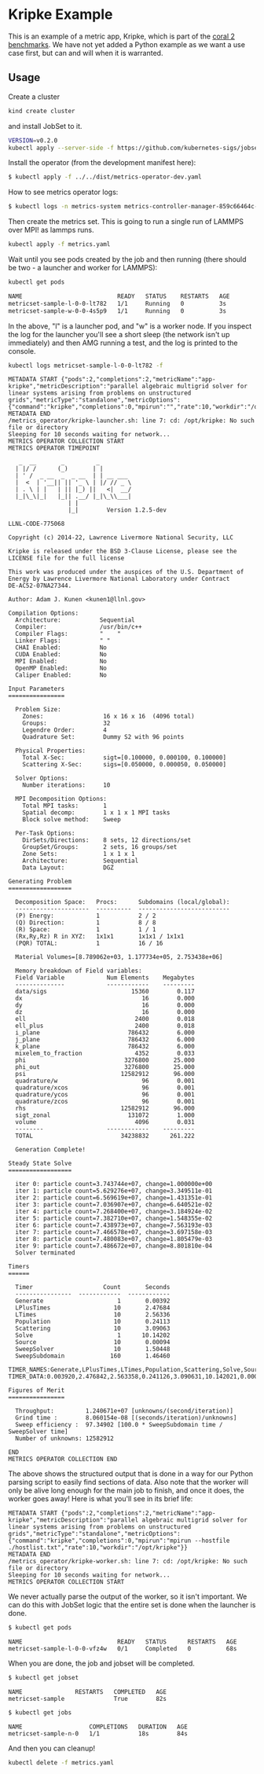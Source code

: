 # Kripke Example

This is an example of a metric app, Kripke, which is part of the [coral 2 benchmarks](https://asc.llnl.gov/coral-2-benchmarks). 
We have not yet added a Python example as we want a use case first, but can and will when it is warranted.

## Usage

Create a cluster

```bash
kind create cluster
```

and install JobSet to it.

```bash
VERSION=v0.2.0
kubectl apply --server-side -f https://github.com/kubernetes-sigs/jobset/releases/download/$VERSION/manifests.yaml
```

Install the operator (from the development manifest here):

```bash
$ kubectl apply -f ../../dist/metrics-operator-dev.yaml
```

How to see metrics operator logs:

```bash
$ kubectl logs -n metrics-system metrics-controller-manager-859c66464c-7rpbw
```

Then create the metrics set. This is going to run a single run of LAMMPS over MPI!
as lammps runs.

```bash
kubectl apply -f metrics.yaml
```

Wait until you see pods created by the job and then running (there should be two - a launcher and worker for LAMMPS):

```bash
kubectl get pods
```
```diff
NAME                           READY   STATUS    RESTARTS   AGE
metricset-sample-l-0-0-lt782   1/1     Running   0          3s
metricset-sample-w-0-0-4s5p9   1/1     Running   0          3s
```

In the above, "l" is a launcher pod, and "w" is a worker node.
If you inspect the log for the launcher you'll see a short sleep (the network isn't up immediately)
and then AMG running a test, and the log is printed to the console.

```bash
kubectl logs metricset-sample-l-0-0-lt782 -f
```
```console
METADATA START {"pods":2,"completions":2,"metricName":"app-kripke","metricDescription":"parallel algebraic multigrid solver for linear systems arising from problems on unstructured grids","metricType":"standalone","metricOptions":{"command":"kripke","completions":0,"mpirun":"","rate":10,"workdir":"/opt/kripke"}}
METADATA END
/metrics_operator/kripke-launcher.sh: line 7: cd: /opt/kripke: No such file or directory
Sleeping for 10 seconds waiting for network...
METRICS OPERATOR COLLECTION START
METRICS OPERATOR TIMEPOINT

   _  __       _         _
  | |/ /      (_)       | |
  | ' /  _ __  _  _ __  | | __ ___
  |  <  | '__|| || '_ \ | |/ // _ \ 
  | . \ | |   | || |_) ||   <|  __/
  |_|\_\|_|   |_|| .__/ |_|\_\\___|
                 | |
                 |_|        Version 1.2.5-dev

LLNL-CODE-775068

Copyright (c) 2014-22, Lawrence Livermore National Security, LLC

Kripke is released under the BSD 3-Clause License, please see the
LICENSE file for the full license

This work was produced under the auspices of the U.S. Department of
Energy by Lawrence Livermore National Laboratory under Contract
DE-AC52-07NA27344.

Author: Adam J. Kunen <kunen1@llnl.gov>

Compilation Options:
  Architecture:           Sequential
  Compiler:               /usr/bin/c++
  Compiler Flags:         "    "
  Linker Flags:           " "
  CHAI Enabled:           No
  CUDA Enabled:           No
  MPI Enabled:            No
  OpenMP Enabled:         No
  Caliper Enabled:        No

Input Parameters
================

  Problem Size:
    Zones:                 16 x 16 x 16  (4096 total)
    Groups:                32
    Legendre Order:        4
    Quadrature Set:        Dummy S2 with 96 points

  Physical Properties:
    Total X-Sec:           sigt=[0.100000, 0.000100, 0.100000]
    Scattering X-Sec:      sigs=[0.050000, 0.000050, 0.050000]

  Solver Options:
    Number iterations:     10

  MPI Decomposition Options:
    Total MPI tasks:       1
    Spatial decomp:        1 x 1 x 1 MPI tasks
    Block solve method:    Sweep

  Per-Task Options:
    DirSets/Directions:    8 sets, 12 directions/set
    GroupSet/Groups:       2 sets, 16 groups/set
    Zone Sets:             1 x 1 x 1
    Architecture:          Sequential
    Data Layout:           DGZ

Generating Problem
==================

  Decomposition Space:   Procs:      Subdomains (local/global):
  ---------------------  ----------  --------------------------
  (P) Energy:            1           2 / 2
  (Q) Direction:         1           8 / 8
  (R) Space:             1           1 / 1
  (Rx,Ry,Rz) R in XYZ:   1x1x1       1x1x1 / 1x1x1
  (PQR) TOTAL:           1           16 / 16

  Material Volumes=[8.789062e+03, 1.177734e+05, 2.753438e+06]

  Memory breakdown of Field variables:
  Field Variable            Num Elements    Megabytes
  --------------            ------------    ---------
  data/sigs                        15360        0.117
  dx                                  16        0.000
  dy                                  16        0.000
  dz                                  16        0.000
  ell                               2400        0.018
  ell_plus                          2400        0.018
  i_plane                         786432        6.000
  j_plane                         786432        6.000
  k_plane                         786432        6.000
  mixelem_to_fraction               4352        0.033
  phi                            3276800       25.000
  phi_out                        3276800       25.000
  psi                           12582912       96.000
  quadrature/w                        96        0.001
  quadrature/xcos                     96        0.001
  quadrature/ycos                     96        0.001
  quadrature/zcos                     96        0.001
  rhs                           12582912       96.000
  sigt_zonal                      131072        1.000
  volume                            4096        0.031
  --------                  ------------    ---------
  TOTAL                         34238832      261.222

  Generation Complete!

Steady State Solve
==================

  iter 0: particle count=3.743744e+07, change=1.000000e+00
  iter 1: particle count=5.629276e+07, change=3.349511e-01
  iter 2: particle count=6.569619e+07, change=1.431351e-01
  iter 3: particle count=7.036907e+07, change=6.640521e-02
  iter 4: particle count=7.268400e+07, change=3.184924e-02
  iter 5: particle count=7.382710e+07, change=1.548355e-02
  iter 6: particle count=7.438973e+07, change=7.563193e-03
  iter 7: particle count=7.466578e+07, change=3.697158e-03
  iter 8: particle count=7.480083e+07, change=1.805479e-03
  iter 9: particle count=7.486672e+07, change=8.801810e-04
  Solver terminated

Timers
======

  Timer                    Count       Seconds
  ----------------  ------------  ------------
  Generate                     1       0.00392
  LPlusTimes                  10       2.47684
  LTimes                      10       2.56336
  Population                  10       0.24113
  Scattering                  10       3.09063
  Solve                        1      10.14202
  Source                      10       0.00094
  SweepSolver                 10       1.50448
  SweepSubdomain             160       1.46460

TIMER_NAMES:Generate,LPlusTimes,LTimes,Population,Scattering,Solve,Source,SweepSolver,SweepSubdomain
TIMER_DATA:0.003920,2.476842,2.563358,0.241126,3.090631,10.142021,0.000936,1.504483,1.464600

Figures of Merit
================

  Throughput:         1.240671e+07 [unknowns/(second/iteration)]
  Grind time :        8.060154e-08 [(seconds/iteration)/unknowns]
  Sweep efficiency :  97.34902 [100.0 * SweepSubdomain time / SweepSolver time]
  Number of unknowns: 12582912

END
METRICS OPERATOR COLLECTION END
```

The above shows the structured output that is done in a way for our Python parsing script to easily
find sections of data. Also note that the worker will only be alive long enough for the main job to
finish, and once it does, the worker goes away! Here is what you'll see in its brief life:

```console
METADATA START {"pods":2,"completions":2,"metricName":"app-kripke","metricDescription":"parallel algebraic multigrid solver for linear systems arising from problems on unstructured grids","metricType":"standalone","metricOptions":{"command":"kripke","completions":0,"mpirun":"mpirun --hostfile ./hostlist.txt","rate":10,"workdir":"/opt/kripke"}}
METADATA END
/metrics_operator/kripke-worker.sh: line 7: cd: /opt/kripke: No such file or directory
Sleeping for 10 seconds waiting for network...
METRICS OPERATOR COLLECTION START
```

We never actually parse the output of the worker, so it isn't important.
We can do this with JobSet logic that the entire set is done when the launcher is done.

```bash
$ kubectl get pods
```
```console
NAME                           READY   STATUS      RESTARTS   AGE
metricset-sample-l-0-0-vfz4w   0/1     Completed   0          68s
```

When you are done, the job and jobset will be completed.

```bash
$ kubectl get jobset
```
```console
NAME               RESTARTS   COMPLETED   AGE
metricset-sample              True        82s
```
```bash
$ kubectl get jobs
```
```console
NAME                   COMPLETIONS   DURATION   AGE
metricset-sample-n-0   1/1           18s        84s
```

And then you can cleanup!

```bash
kubectl delete -f metrics.yaml
```